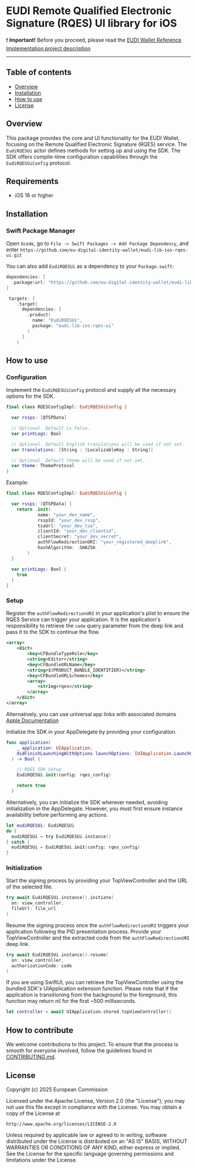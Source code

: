 # EUDI Remote Qualified Electronic Signature (RQES) UI library for iOS

:heavy_exclamation_mark: **Important!** Before you proceed, please read
the [EUDI Wallet Reference Implementation project description](https://github.com/eu-digital-identity-wallet/.github/blob/main/profile/reference-implementation.md)

----

## Table of contents

* [Overview](#overview)
* [Installation](#installation)
* [How to use](#how-to-use)
* [License](#license)

## Overview

This package provides the core and UI functionality for the EUDI Wallet, focusing on the Remote Qualified Electronic Signature (RQES) service. 
The `EudiRQESUi` actor defines methods for setting up and using the SDK. The SDK offers compile-time configuration capabilities through the `EudiRQESUiConfig` protocol.

## Requirements

- iOS 16 or higher

## Installation

### Swift Package Manager

Open `Xcode`, go to `File -> Swift Packages -> Add Package Dependency`, and enter `https://github.com/eu-digital-identity-wallet/eudi-lib-ios-rqes-ui.git`

You can also add `EudiRQESUi` as a dependency to your `Package.swift`:
```swift
dependencies: [
  .package(url: "https://github.com/eu-digital-identity-wallet/eudi-lib-ios-rqes-ui.git", from: "LATEST_RELEASE")
]
```

```swift
 targets: [
    .target(
      dependencies: [
        .product(
          name: "EudiRQESUi",
          package: "eudi-lib-ios-rqes-ui"
        )
      ]
    )
```

## How to use

### Configuration

Implement the `EudiRQESUiConfig` protocol and supply all the necessary options for the SDK.

```swift
final class RQESConfigImpl: EudiRQESUiConfig {

  var rssps: [QTSPData]

  // Optional. Default is false.
  var printLogs: Bool

  // Optional. Default English translations will be used if not set.
  var translations: [String : [LocalizableKey : String]]

  // Optional. Default theme will be used if not set.
  var theme: ThemeProtocol
}
```

Example:

```swift
final class RQESConfigImpl: EudiRQESUiConfig {

  var rssps: [QTSPData] {
    return .init(
            name: "your_dev_name",
            rsspId: "your_dev_rssp",
            tsaUrl: "your_dev_tsa",
            clientId: "your_dev_clientid",
            clientSecret: "your_dev_secret",
            authFlowRedirectionURI: "your_registered_deeplink",
            hashAlgorithm: .SHA256
        )
  }

  var printLogs: Bool {
    true
  }
}
```

### Setup

Register the `authFlowRedirectionURI` in your application's plist to ensure the RQES Service can trigger your application.
It is the application's responsibility to retrieve the `code` query parameter from the deep link and pass it to the SDK to continue the flow.

```Xml
<array>
	<dict>
		<key>CFBundleTypeRole</key>
		<string>Editor</string>
		<key>CFBundleURLName</key>
		<string>$(PRODUCT_BUNDLE_IDENTIFIER)</string>
		<key>CFBundleURLSchemes</key>
		<array>
			<string>rqes</string>
		</array>
	</dict>
</array>
```

Alternatively, you can use universal app links with associated domains [Apple Documentation](https://developer.apple.com/documentation/xcode/supporting-associated-domains)

Initialize the SDK in your AppDelegate by providing your configuration.

```swift
func application(
    _ application: UIApplication,
    didFinishLaunchingWithOptions launchOptions: [UIApplication.LaunchOptionsKey: Any]? = nil
  ) -> Bool {

    // RQES SDK Setup
    EudiRQESUi.init(config: rqes_config)

    return true
  }
```

Alternatively, you can initialize the SDK wherever needed, avoiding initialization in the AppDelegate. 
However, you must first ensure instance availability before performing any actions.

```swift
let eudiRQESUi: EudiRQESUi
do {
  eudiRQESUi = try EudiRQESUi.instance()
} catch {
  eudiRQESUi = EudiRQESUi.init(config: rqes_config)
}
```

### Initialization

Start the signing process by providing your TopViewController and the URL of the selected file.

```swift
try await EudiRQESUi.instance().initiate(
  on: view_controller,
  fileUrl: file_url
)
```

Resume the signing process once the `authFlowRedirectionURI` triggers your application following the PID presentation process. 
Provide your TopViewController and the extracted code from the `authFlowRedirectionURI` deep link.

```swift
try await EudiRQESUi.instance().resume(
  on: view_controller,
  authorizationCode: code
)
```

If you are using SwiftUI, you can retrieve the TopViewController using the bundled SDK's UIApplication extension function.
Please note that if the application is transitioning from the background to the foreground, this function may return nil for the first ~500 milliseconds.

```swift
let controller = await UIApplication.shared.topViewController()
```

## How to contribute

We welcome contributions to this project. To ensure that the process is smooth for everyone
involved, follow the guidelines found in [CONTRIBUTING.md](CONTRIBUTING.md).

## License

Copyright (c) 2025 European Commission

Licensed under the Apache License, Version 2.0 (the "License");
you may not use this file except in compliance with the License.
You may obtain a copy of the License at

    http://www.apache.org/licenses/LICENSE-2.0

Unless required by applicable law or agreed to in writing, software
distributed under the License is distributed on an "AS IS" BASIS,
WITHOUT WARRANTIES OR CONDITIONS OF ANY KIND, either express or implied.
See the License for the specific language governing permissions and
limitations under the License.
